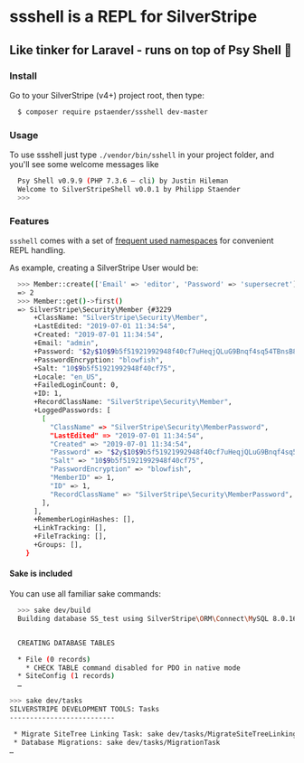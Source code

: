 # ssshell is a REPL for SilverStripe

## Like tinker for Laravel - runs on top of Psy Shell 🚀

### Install

Go to your SilverStripe (v4+) project root, then type:

```sh
  $ composer require pstaender/ssshell dev-master
```

### Usage

To use ssshell just type `./vendor/bin/sshell` in your project folder, and you'll see some welcome messages like

```sh
  Psy Shell v0.9.9 (PHP 7.3.6 — cli) by Justin Hileman
  Welcome to SilverStripeShell v0.0.1 by Philipp Staender
  >>>
```

### Features

`ssshell` comes with a set of [frequent used namespaces](https://github.com/pstaender/ssshell/blob/master/src/SSShell/SilverStripeShell.php#L12) for convenient REPL handling.

As example, creating a SilverStripe User would be:

```sh
  >>> Member::create(['Email' => 'editor', 'Password' => 'supersecret'])->write()
  => 2
  >>> Member::get()->first()
  => SilverStripe\Security\Member {#3229
      +ClassName: "SilverStripe\Security\Member",
      +LastEdited: "2019-07-01 11:34:54",
      +Created: "2019-07-01 11:34:54",
      +Email: "admin",
      +Password: "$2y$10$9b5f51921992948f40cf7uHeqjQLuG9Bnqf4sq54TBnsB80CmwJhC",
      +PasswordEncryption: "blowfish",
      +Salt: "10$9b5f51921992948f40cf75",
      +Locale: "en_US",
      +FailedLoginCount: 0,
      +ID: 1,
      +RecordClassName: "SilverStripe\Security\Member",
      +LoggedPasswords: [
        [
          "ClassName" => "SilverStripe\Security\MemberPassword",
          "LastEdited" => "2019-07-01 11:34:54",
          "Created" => "2019-07-01 11:34:54",
          "Password" => "$2y$10$9b5f51921992948f40cf7uHeqjQLuG9Bnqf4sq54TBnsB80CmwJhC",
          "Salt" => "10$9b5f51921992948f40cf75",
          "PasswordEncryption" => "blowfish",
          "MemberID" => 1,
          "ID" => 1,
          "RecordClassName" => "SilverStripe\Security\MemberPassword",
        ],
      ],
      +RememberLoginHashes: [],
      +LinkTracking: [],
      +FileTracking: [],
      +Groups: [],
    }
```

#### Sake is included

You can use all familiar sake commands:

```sh
  >>> sake dev/build
  Building database SS_test using SilverStripe\ORM\Connect\MySQL 8.0.16


  CREATING DATABASE TABLES

  * File (0 records)
    * CHECK TABLE command disabled for PDO in native mode
  * SiteConfig (1 records)
  …
```

```sh
>>> sake dev/tasks
SILVERSTRIPE DEVELOPMENT TOOLS: Tasks
--------------------------

 * Migrate SiteTree Linking Task: sake dev/tasks/MigrateSiteTreeLinkingTask
 * Database Migrations: sake dev/tasks/MigrationTask
…
```
